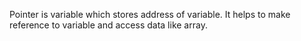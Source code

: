 Pointer is variable which stores address of variable.
It helps to make reference to variable and access data like array.
